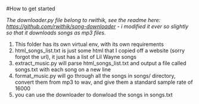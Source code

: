 #How to get started

*The downloader.py file belong to rwithik, see the readme here: https://github.com/rwithik/song-downloader - i modified it ever so slightly so that it downloads songs as mp3 files.*

1. This folder has its own virtual env, with its own requirements
2. html_songs_list.txt is just some html that I copied off a website (sorry forgot the url), it just has a list of Lil Wayne songs
3. extract_music.py will parse html_songs_list.txt and output a file called songs.txt with each song on a new line
4. format_music.py will go through all the songs in songs/ directory, convert them from mp3 to wav, and give them a standard sample rate of 16000
5. you can use the downloader to donwload the songs in songs.txt

